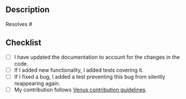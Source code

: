 ## Description

<!-- Describe your changes here -->

Resolves #<!-- issue id -->

## Checklist
<!--
  Any non-WIP PR should have all the checkmarks set.
  If a checkmark is not applicable to your PR, mark it as done
-->
- [ ] I have updated the documentation to account for the changes in the code.
- [ ] If I added new functionality, I added tests covering it.
- [ ] If I fixed a bug, I added a test preventing this bug from silently reappearing again.
- [ ] My contribution follows [Venus contribution guidelines](docs/CONTRIBUTING.md).
